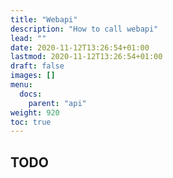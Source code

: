 ```yaml
---
title: "Webapi"
description: "How to call webapi"
lead: ""
date: 2020-11-12T13:26:54+01:00
lastmod: 2020-11-12T13:26:54+01:00
draft: false
images: []
menu:
  docs:
    parent: "api"
weight: 920
toc: true
---
```



## TODO